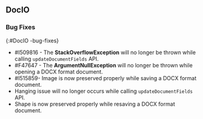 ## DocIO

### Bug Fixes
{:#DocIO -bug-fixes}

* \#I509816 - The **StackOverflowException** will no longer be thrown while calling `updateDocumentFields` API.
* \#F47647 - The **ArgumentNullException** will no longer be thrown while opening a DOCX format document.
* \#I515859- Image is now preserved properly while saving a DOCX format document.
* Hanging issue will no longer occurs while calling `updateDocumentFields` API.
* Shape is now preserved properly while resaving a DOCX format document.
